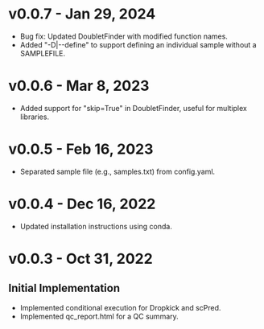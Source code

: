 # v0.0.7 - Jan 29, 2024

- Bug fix: Updated DoubletFinder with modified function names.
- Added "-D|--define" to support defining an individual sample without a SAMPLEFILE.

# v0.0.6 - Mar 8, 2023

- Added support for "skip=True" in DoubletFinder, useful for multiplex libraries.

# v0.0.5 - Feb 16, 2023

- Separated sample file (e.g., samples.txt) from config.yaml.

# v0.0.4 - Dec 16, 2022

- Updated installation instructions using conda.

# v0.0.3 - Oct 31, 2022

## Initial Implementation

- Implemented conditional execution for Dropkick and scPred.
- Implemented qc_report.html for a QC summary.


